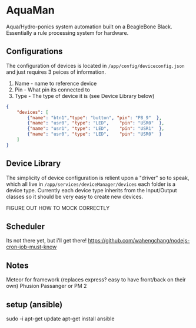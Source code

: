 # AquaMan

Aqua/Hydro-ponics system automation built on a BeagleBone Black. Essentially a rule processing system for hardware.


## Configurations

The configuration of devices is located in `/app/config/deviceconfig.json` and just requires 3 peices of information.

1. Name - name to reference device
1. Pin - What pin its connected to
1. Type - The type of device it is (see Device Library below)

```json
{
	"devices": [
		{"name": "btn1","type": "button", "pin": "P8_9"  },
		{"name": "usr0", "type": "LED",    "pin": "USR0"  },
		{"name": "usr1", "type": "LED",    "pin": "USR1"  },
		{"name": "usr0", "type": "LED",    "pin": "USR0"  }
	]
}
```

## Device Library

The simplicity of device configuration is relient upon a "driver" so to speak, which all live in `/app/services/deviceManager/devices` each folder is a device type. Currently each device type inherits from the Input/Output classes so it should be very easy to create new devices.

FIGURE OUT HOW TO MOCK CORRECTLY

## Scheduler

Its not there yet, but i'll get there!
https://github.com/wahengchang/nodejs-cron-job-must-know



## Notes

Meteor for framework (replaces express? easy to have front/back on their own)
Phusion Passanger or PM 2

## setup (ansible)

sudo -i
apt-get update
apt-get install ansible